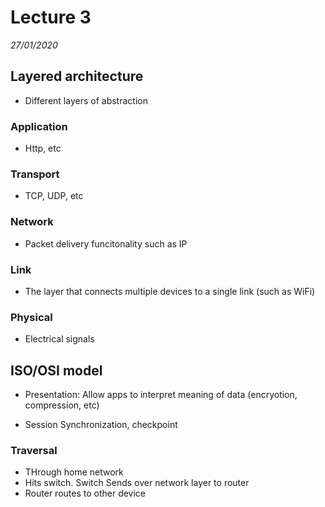 # Lecture 3
*27/01/2020*

## Layered architecture
- Different layers of abstraction 

### Application
- Http, etc

### Transport
- TCP, UDP, etc
### Network
- Packet delivery funcitonality such as IP
### Link
- The layer that connects multiple devices to a single link (such as WiFi)
### Physical
- Electrical signals

## ISO/OSI model
- Presentation: Allow apps to interpret meaning of data (encryotion, compression, etc)

- Session Synchronization, checkpoint

### Traversal
- THrough home network
- Hits switch. Switch Sends over network layer to router
- Router routes to other device
